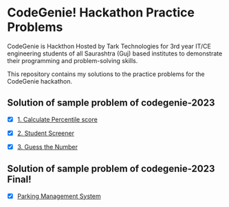 # CodeGenie! Hackathon Practice Problems

CodeGenie is Hackthon Hosted by Tark Technologies for 3rd year IT/CE engineering students of all Saurashtra (Guj) based institutes to demonstrate their programming and problem-solving skills.

This repository contains my solutions to the practice problems for the CodeGenie hackathon. 
<br>

## Solution of sample problem of codegenie-2023


- [x] [1. Calculate Percentile score](https://github.com/Mahmadamin08/CodeGenie_2023/blob/main/Solution//PercentileScoreCalculator.java)
- [x] [2. Student Screener](https://github.com/Mahmadamin08/CodeGenie_2023/blob/main/Solution//StudentScreener.java)
- [x] [3. Guess the Number](https://github.com/Mahmadamin08/CodeGenie_2023/blob/main/Solution/GuessTheNumber.java)


## Solution of sample problem of codegenie-2023 Final!

- [x] [Parking Management System](https://github.com/Mahmadamin08/CodeGenie_2023/blob/main/Final%20Practice/ParkingManagementSystem.java)
